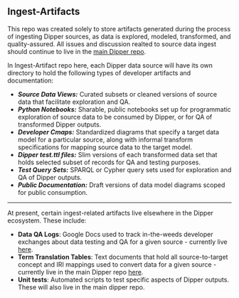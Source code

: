 ## Ingest-Artifacts

This repo was created solely to store artifacts generated during the process of ingesting Dipper sources, as data is explored, modeled, transformed, and quality-assured. All issues and discussion realted to source data ingest should continue to live in the [main Dipper repo](https://github.com/monarch-initiative/dipper). 

In Ingest-Artifact repo here, each Dipper data source  will have its own directory to hold the following types of developer artifacts and documentation:  
  
 - _**Source Data Views:**_  Curated subsets or cleaned versions of source data that facilitate exploration and QA.
 - _**Python Notebooks:**_   Sharable, public notebooks set up for programmatic exploration of source data to be consumed by Dipper, or for QA of transformed Dipper outputs.
- _**Developer Cmaps:**_   Standardized diagrams that specify a target data model for a particular source, along with informal transform specifications for mapping source data to the target model.
 - _**Dipper test.ttl files:**_  Slim versions of each transformed data set that holds selected subset of records for QA and testing purposes.
 - _**Test Query Sets:**_   SPARQL or Cypher query sets used for exploration and QA of Dipper outputs. 
 - _**Public Documentation:**_  Draft versions of data model diagrams scoped for public consumption.
 
 -----------
 
 At present, certain ingest-related artifacts live elsewhere in the Dipper ecosystem. These include:
 - **Data QA Logs**: Google Docs used to track in-the-weeds developer exchanges about data testing and QA for a given source - currently live [here](https://drive.google.com/drive/u/0/folders/0ByKzIoedGeqJVHlxY0x5QXRVT0U).
 - **Term Translation Tables**: Text documents that hold all source-to-target concept and IRI mappings used to convert data for a given source - currently live in the main Dipper repo [here](https://github.com/monarch-initiative/dipper/tree/master/translationtable).
 - **Unit tests**: Automated scripts to test specific aspects of Dipper outputs. These will also live in the main dipper repo.
